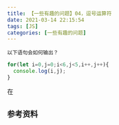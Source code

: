 ```yaml
---
title: 【一些有趣的问题】04，逗号运算符
date: 2021-03-14 22:15:54
tags: [JS]
categories: [一些有趣的问题]
---
```


`以下语句会如何输出？`
```javascript
for(let i=0,j=0;i<6,j<5,i++,j++){
  console.log(i,j);
}
```
在
## `参考资料`
